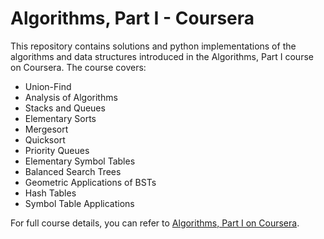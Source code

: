 # Algorithms, Part I - Coursera

This repository contains solutions and python implementations of the algorithms and data structures introduced in the Algorithms, Part I course on Coursera. The course covers:

- Union-Find
- Analysis of Algorithms
- Stacks and Queues
- Elementary Sorts
- Mergesort
- Quicksort
- Priority Queues
- Elementary Symbol Tables
- Balanced Search Trees
- Geometric Applications of BSTs
- Hash Tables
- Symbol Table Applications

For full course details, you can refer to [Algorithms, Part I on Coursera](https://www.coursera.org/learn/algorithms-part1#about).